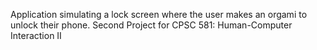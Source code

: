 Application simulating a lock screen where the user makes an orgami to unlock their phone. Second Project for CPSC 581: Human-Computer Interaction II 
